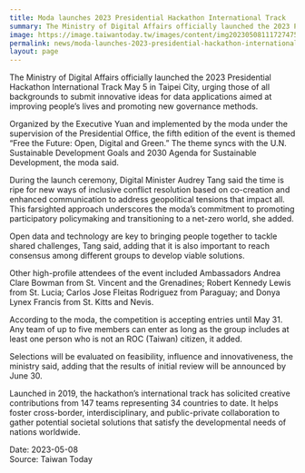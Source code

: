 ```yaml
---
title: Moda launches 2023 Presidential Hackathon International Track
summary: The Ministry of Digital Affairs officially launched the 2023 Presidential Hackathon International Track May 5 in Taipei City
image: https://image.taiwantoday.tw/images/content/img20230508111727475_800.jpg
permalink: news/moda-launches-2023-presidential-hackathon-international-track/
layout: page
---
```

The Ministry of Digital Affairs officially launched the 2023 Presidential Hackathon International Track May 5 in Taipei City, urging those of all backgrounds to submit innovative ideas for data applications aimed at improving people’s lives and promoting new governance methods.
 
Organized by the Executive Yuan and implemented by the moda under the supervision of the Presidential Office, the fifth edition of the event is themed “Free the Future: Open, Digital and Green.” The theme syncs with the U.N. Sustainable Development Goals and 2030 Agenda for Sustainable Development, the moda said.
 
During the launch ceremony, Digital Minister Audrey Tang said the time is ripe for new ways of inclusive conflict resolution based on co-creation and enhanced communication to address geopolitical tensions that impact all. This farsighted approach underscores the moda’s commitment to promoting participatory policymaking and transitioning to a net-zero world, she added.
 
Open data and technology are key to bringing people together to tackle shared challenges, Tang said, adding that it is also important to reach consensus among different groups to develop viable solutions.
 
Other high-profile attendees of the event included Ambassadors Andrea Clare Bowman from St. Vincent and the Grenadines; Robert Kennedy Lewis from St. Lucia; Carlos Jose Fleitas Rodriguez from Paraguay; and Donya Lynex Francis from St. Kitts and Nevis.
 
According to the moda, the competition is accepting entries until May 31. Any team of up to five members can enter as long as the group includes at least one person who is not an ROC (Taiwan) citizen, it added.
 
Selections will be evaluated on feasibility, influence and innovativeness, the ministry said, adding that the results of initial review will be announced by June 30.
 
Launched in 2019, the hackathon’s international track has solicited creative contributions from 147 teams representing 34 countries to date. It helps foster cross-border, interdisciplinary, and public-private collaboration to gather potential societal solutions that satisfy the developmental needs of nations worldwide. 

Date: 2023-05-08
<br/>
Source: Taiwan Today
